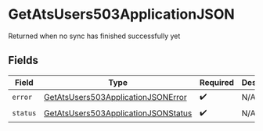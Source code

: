 # GetAtsUsers503ApplicationJSON

Returned when no sync has finished successfully yet


## Fields

| Field                                                                                                 | Type                                                                                                  | Required                                                                                              | Description                                                                                           |
| ----------------------------------------------------------------------------------------------------- | ----------------------------------------------------------------------------------------------------- | ----------------------------------------------------------------------------------------------------- | ----------------------------------------------------------------------------------------------------- |
| `error`                                                                                               | [GetAtsUsers503ApplicationJSONError](../../models/operations/getatsusers503applicationjsonerror.md)   | :heavy_check_mark:                                                                                    | N/A                                                                                                   |
| `status`                                                                                              | [GetAtsUsers503ApplicationJSONStatus](../../models/operations/getatsusers503applicationjsonstatus.md) | :heavy_check_mark:                                                                                    | N/A                                                                                                   |